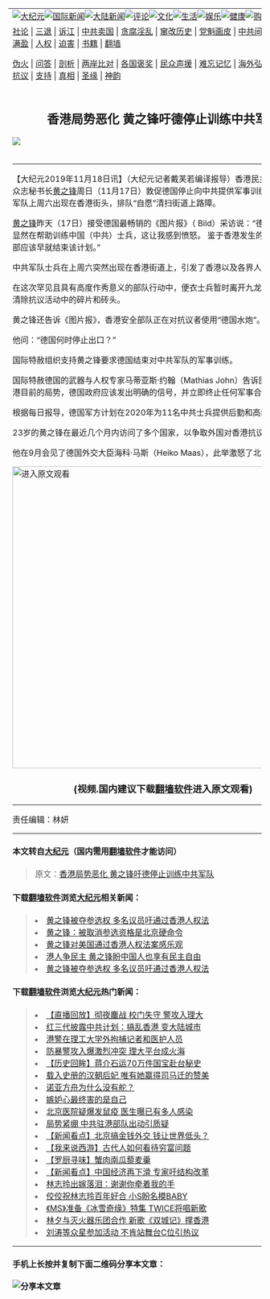 <a name="1" id="1" target="_blank"></a><span id="1"></span>
<table border="0"><tr><td colspan="2" VALIGN=TOP><a href="https://github.com/juwce2051/djy/blob/master/gb/nsc413.md#1"><img src="https://gitlab.com/szzdlab/www/raw/master/t/djy/1.jpg" title="大纪元"></a><a href="https://github.com/juwce2051/djy/blob/master/gb/n24hr.md#1"><img src="https://gitlab.com/szzdlab/www/raw/master/t/djy/3.jpg" title="国际新闻"></a><a href="https://github.com/juwce2051/djy/blob/master/gb/nsc413.md#1"><img src="https://gitlab.com/szzdlab/www/raw/master/t/djy/4.jpg" title="大陆新闻"></a><a href="https://github.com/juwce2051/djy/blob/master/gb/news392.md#1"><img src="https://gitlab.com/szzdlab/www/raw/master/t/djy/5.jpg" title="评论"></a><a href="https://github.com/juwce2051/djy/blob/master/gb/news2007.md#1"><img src="https://gitlab.com/szzdlab/www/raw/master/t/djy/6.jpg" title="文化"></a><a href="https://github.com/juwce2051/djy/blob/master/gb/news2008.md#1"><img src="https://gitlab.com/szzdlab/www/raw/master/t/djy/7.jpg" title="生活"></a><a href="https://github.com/juwce2051/djy/blob/master/gb/ncyule.md#1"><img src="https://gitlab.com/szzdlab/www/raw/master/t/djy/8.jpg" title="娱乐"></a><a href="https://github.com/juwce2051/djy/blob/master/gb/nsc1002.md#1"><img src="https://gitlab.com/szzdlab/www/raw/master/t/djy/9.jpg" title="健康"><a href="https://www.youlucky.com"><img src="https://gitlab.com/szzdlab/www/raw/master/t/djy/10.jpg" title="购物"></a><a href="https://www.supportepoch.org/donation?utm_medium=epochtimes&utm_source=referral&utm_campaign=donate_button_djyhomepage"><img src="https://gitlab.com/szzdlab/www/raw/master/t/djy/12.jpg" title="捐款"></a></td></tr>
<tr><td colspan="2" VALIGN=TOP><a target="_blank" href="https://github.com/juwce2051/djy/blob/master/gb/9p.md#1">社论</a> | <a target="_blank" href="https://github.com/juwce2051/djy/blob/master/gb/nf5657.md#1">三退</a> | <a target="_blank" href="https://github.com/juwce2051/djy/blob/master/gb/nf6123.md#1">诉江</a> | <a target="_blank" href="https://github.com/juwce2051/djy/blob/master/gb/nf1176117.md#1">中共卖国</a> | <a target="_blank" href="https://github.com/juwce2051/djy/blob/master/gb/nf5773.md#1">贪腐淫乱</a> | <a target="_blank" href="https://github.com/juwce2051/djy/blob/master/gb/nf1176115.md#1">窜改历史</a> | <a target="_blank" href="https://github.com/juwce2051/djy/blob/master/gb/nf1176107.md#1">党魁画皮</a> | <a target="_blank" href="https://github.com/juwce2051/djy/blob/master/gb/nf1320400.md#1">中共间谍</a> | <a target="_blank" href="https://github.com/juwce2051/djy/blob/master/gb/nf1176114.md#1">破坏传统</a> | <a target="_blank" href="https://github.com/juwce2051/djy/blob/master/gb/nf5287.md#1">恶贯满盈</a> | <a target="_blank" href="https://github.com/juwce2051/djy/blob/master/gb/ncid278.md#1">人权</a> | <a target="_blank" href="https://github.com/juwce2051/djy/blob/master/gb/nf1176111.md#1">迫害</a> | <a target="_blank" href="https://github.com/juwce2051/djy/blob/master/gb/nf1235328.md#1">书籍</a> | <a target="_blank" href="https://github.com/juwce2051/www/blob/master/README.md?zsrh#1">翻墙</a></p><p><a target="_blank" href="https://github.com/juwce2051/djy/blob/master/gb/nf5562.md#1">伪火</a> | <a target="_blank" href="https://github.com/juwce2051/djy/blob/master/gb/nf4378.md#1">问答</a> | <a target="_blank" href="https://github.com/juwce2051/djy/blob/master/gb/nf5792.md#1">剖析</a> | <a target="_blank" href="https://github.com/juwce2051/djy/blob/master/gb/nf5735.md#1">两岸比对</a> | <a target="_blank" href="https://github.com/juwce2051/djy/blob/master/gb/nf6119.md#1">各国褒奖</a> | <a target="_blank" href="https://github.com/juwce2051/djy/blob/master/gb/nf6120.md#1">民众声援</a> | <a target="_blank" href="https://github.com/juwce2051/djy/blob/master/gb/nf1188594.md#1">难忘记忆</a> | <a target="_blank" href="https://github.com/juwce2051/djy/blob/master/gb/nf3180.md#1">海外弘传</a> | <a target="_blank" href="https://github.com/juwce2051/djy/blob/master/gb/nf5410.md#1">万人上访</a> | <a target="_blank" href="https://github.com/juwce2051/ntdtv/blob/master/gb/prog1530_1.md#1">和平抗议</a> | <a target="_blank" href="https://github.com/juwce2051/djy/blob/master/gb/nf4386.md#1">支持</a> | <a target="_blank" href="https://github.com/juwce2051/djy/blob/master/gb/nf4389.md#1">真相</a> | <a target="_blank" href="https://github.com/juwce2051/djy/blob/master/gb/nf5790.md#1">圣缘</a> | <a target="_blank" href="https://github.com/juwce2051/djy/blob/master/gb/nf4786.md#1">神韵</a></td></tr>
<tr><td VALIGN=TOP width="626"><h2 align=center>香港局势恶化 黄之锋吁德停止训练中共军队</h2>
<img src="http://i.epochtimes.com/assets/uploads/2019/10/1910290856432188-600x400.jpg" />
<h6></h6>
<hr>
<p>【大纪元2019年11月18日讯】（大纪元记者戴芙若编译报导）香港民主运动人士、众志秘书长<a href="https://github.com/juwce2051/djy/blob/master/gb/tag/%E9%BB%84%E4%B9%8B%E9%94%8B.md">黄之锋</a>周日（11月17日）敦促德国停止向中共提供军事训练援助。中共军队上周六出现在香港街头，排队“自愿”清扫街道上路障。</p>
<p><a href="https://github.com/juwce2051/djy/blob/master/gb/tag/%E9%BB%84%E4%B9%8B%E9%94%8B.md">黄之锋</a>昨天（17日）接受德国最畅销的《图片报》（ Bild）采访说：“德国联邦国防军显然在帮助训练中国（中共）士兵，这让我感到愤怒。 鉴于香港发生的骚乱，德国防部应该早就结束该计划。”</p>
<p>中共军队士兵在上周六突然出现在香港街道上，引发了香港以及各界人士的担忧。</p>
<p>在这次罕见且具有高度作秀意义的部队行动中，便衣士兵暂时离开九龙军营，以帮助清除抗议活动中的碎片和砖头。</p>
<p>黄之锋还告诉《图片报》，香港安全部队正在对抗议者使用“德国水炮”。</p>
<p>他问：“德国何时停止出口？”</p>
<p>国际特赦组织支持黄之锋要求德国结束对中共军队的军事训练。</p>
<p>国际特赦德国的武器与人权专家马蒂亚斯·约翰（Mathias John）告诉图片报“鉴于香港目前的局势，德国政府应该发出明确的信号，并立即终止任何军事合作。”</p>
<p>根据每日报导，德国军方计划在2020年为11名中共士兵提供后勤和高级军官培训。</p>
<p>23岁的黄之锋在最近几个月内访问了多个国家，以争取外国对香港抗议活动的支持。</p>
<p>他在9月会见了德国外交大臣海科·马斯（Heiko Maas），此举激怒了北京。 #</p>
<div class="video_fit_container"><a width="635" b="356" class="video_frame" src=""></a><a href="https://git.io/JeKCt"><img width="600" src="https://gitlab.com/szzdlab/djy/raw/master/gb/300/djtsp.jpg" title="进入原文观看"  alt="进入原文观看"></a><h3 align=center>(视频.国内建议下载<a href="https://git.io/JesJV">翻墙软件</a>进入原文观看)</h3><hr><a src="https://www.youtube.com/embed/yLdxRpK3eEQ?wmode=transparent&#038;wmode=opaque" allowfullscreen></a>
	</div>
<p>责任编辑：林妍</p>

<hr>

#### 本文转自<a href="http://www.epochtimes.com">大纪元</a>（国内需用<a href="https://git.io/JesJV">翻墙软件</a>才能访问）
> 原文：<a href="http://www.epochtimes.com/gb/19/11/18/n11664065.htm">香港局势恶化 黄之锋吁德停止训练中共军队</a>


#### 下载<a href="https://git.io/JesJV">翻墙软件</a>浏览<a href="http://www.epochtimes.com">大纪元</a>相关新闻：
> <li><a href="http://www.epochtimes.com/gb/19/10/30/n11623233.htm">黄之锋被夺参选权 多名议员吁通过香港人权法</a></li>
> <li><a href="http://www.epochtimes.com/gb/19/10/29/n11620108.htm">黄之锋：被取消参选资格是北京硬命令</a></li>
> <li><a href="http://www.epochtimes.com/gb/19/9/25/n11544601.htm">黄之锋对美国通过香港人权法案感乐观</a></li>
> <li><a href="http://www.epochtimes.com/gb/19/9/13/n11519193.htm">港人争民主 黄之锋盼中国人也享有民主自由</a></li>
> <li><a href="https://github.com/juwce2051/djy/blob/master/gb/19/10/30/n11623233.md">黄之锋被夺参选权 多名议员吁通过香港人权法</a></li>

#### 下载<a href="https://git.io/JesJV">翻墙软件</a>浏览<a href="http://www.epochtimes.com">大纪元</a>热门新闻：
> <li><a href="http://www.epochtimes.com/gb/19/11/16/n11660454.htm">【直播回放】彻夜鏖战 校门失守 警攻入理大</a></li>
> <li><a href="http://www.epochtimes.com/gb/19/11/18/n11662819.htm">红三代披露中共计划：搞乱香港 变大陆城市</a></li>
> <li><a href="http://www.epochtimes.com/gb/19/11/17/n11661566.htm">港警在理工大学外拘捕记者和医护人员</a></li>
> <li><a href="http://www.epochtimes.com/gb/19/11/17/n11661987.htm">防暴警攻入爆激烈冲突 理大平台成火海</a></li>
> <li><a href="http://www.epochtimes.com/gb/19/11/3/n11630793.htm">【历史回眸】蒋介石运70万件国宝赴台秘史</a></li>
> <li><a href="http://www.epochtimes.com/gb/19/10/31/n11625593.htm">载入史册的汉朝后妃 唯有她赢得司马迁的赞美</a></li>
> <li><a href="http://www.epochtimes.com/gb/19/11/11/n11649030.htm">诺亚方舟为什么没有舵？</a></li>
> <li><a href="http://www.epochtimes.com/gb/19/11/9/n11644671.htm">嫉妒心最终害的是自己</a></li>
> <li><a href="http://www.epochtimes.com/gb/19/11/16/n11659501.htm">北京医院疑爆发鼠疫 医生曝已有多人感染</a></li>
> <li><a href="http://www.epochtimes.com/gb/19/11/16/n11659768.htm">局势紧绷 中共驻港部队出动引质疑</a></li>
> <li><a href="http://www.epochtimes.com/gb/19/11/16/n11660328.htm">【新闻看点】北京搞金钱外交 钱让世界低头？</a></li>
> <li><a href="http://www.epochtimes.com/gb/19/11/15/n11658597.htm">【我来说西游】古代人如何看待穷富问题</a></li>
> <li><a href="http://www.epochtimes.com/gb/19/11/13/n11651815.htm">【罗厨寻味】蟹肉南瓜藜麦羹</a></li>
> <li><a href="http://www.epochtimes.com/gb/19/11/15/n11658834.htm">【新闻看点】中国经济再下滑 专家吁结构改革</a></li>
> <li><a href="http://www.epochtimes.com/gb/19/11/17/n11661059.htm">林志玲出嫁落泪：谢谢你牵着我的手</a></li>
> <li><a href="http://www.epochtimes.com/gb/19/11/17/n11661091.htm">佼佼祝林志玲百年好合 小S盼名模BABY</a></li>
> <li><a href="http://www.epochtimes.com/gb/19/11/15/n11658539.htm">《MS》准备《冰雪奇缘》特集 TWICE将唱新歌</a></li>
> <li><a href="http://www.epochtimes.com/gb/19/11/15/n11658667.htm">林夕与灭火器乐团合作 新歌《双城记》撑香港</a></li>
> <li><a href="http://www.epochtimes.com/gb/19/11/17/n11661888.htm">刘涛等众星参加活动 不肯站舞台C位引热议</a></li>
<hr>

#### 手机上长按并复制下面二维码分享本文章：<br><br><img src="http://d1p1.ip.zn2.us/v.php?action=qrcode&url=https://github.com/juwce2051/djy/blob/master/gb/19/11/18/n11664065.md%231" title="分享本文章"></td><td VALIGN=TOP><a href="https://github.com/juwce2051/djy/blob/master/gb/16/1/21/n4622075.md?dfh#1" target="_blank"><img src="https://gitlab.com/szzdlab/djy/raw/master/gb/300/wei-f1.jpg" title="中共的伪火骗局"  alt="中共的伪火骗局"></a><br><a href="https://github.com/juwce2051/www/blob/master/README.md?dfh#9" target="_blank"><img src="https://gitlab.com/szzdlab/djy/raw/master/gb/300/yong-h.jpg" title="永恒的见证"  alt="永恒的见证"></a><br><a href="https://github.com/juwce2051/djy/blob/master/gb/13/9/29/n3974789.md?dfh#1" target="_blank"><img src="https://gitlab.com/szzdlab/djy/raw/master/gb/300/shang-lnz.jpg" title="善良女子被中共投男牢"  alt="善良女子被中共投男牢"></a><br><a href="https://github.com/juwce2051/djy/blob/master/gb/16/3/16/n4663449.md?dfh#1" target="_blank"><img src="https://gitlab.com/szzdlab/djy/raw/master/gb/300/huo-z3.jpg" title="警卫目击活摘器官"  alt="警卫目击活摘器官"></a><br><a href="https://github.com/juwce2051/djy/blob/master/gb/16/8/7/n8177641.md?dfh#1" target="_blank"><img src="https://gitlab.com/szzdlab/djy/raw/master/gb/300/huo-z4.jpg" title="证人描述活摘恐怖"  alt="证人描述活摘恐怖"></a><br><a href="https://github.com/juwce2051/djy/blob/master/gb/10/4/19/n2881569.md?dfh#1" target="_blank"><img src="https://gitlab.com/szzdlab/djy/raw/master/gb/300/huo-z1.jpg" title="揭开活摘器官黑幕"  alt="揭开活摘器官黑幕"></a><br><a href="https://github.com/juwce2051/djy/blob/master/gb/10/11/7/n3077476.md?dfh#1" target="_blank"><img src="https://gitlab.com/szzdlab/djy/raw/master/gb/300/ma-ks.jpg" title="马克思的成魔之路"  alt="马克思的成魔之路"></a><br><a href="https://github.com/juwce2051/djy/blob/master/gb/14/6/9/n4173977.md?dfh#1" target="_blank"><img src="https://gitlab.com/szzdlab/djy/raw/master/gb/300/chang-zs.jpg" title="藏字石 蕴天机"  alt="藏字石 蕴天机"></a><br><a href="https://github.com/juwce2051/djy/blob/master/gb/18/5/10/n10381511.md?dfh#1" target="_blank"><img src="https://gitlab.com/szzdlab/djy/raw/master/gb/300/st1.jpg" title="关注3亿人三退"  alt="关注3亿人三退"></a><br><a href="https://github.com/juwce2051/djy/blob/master/gb/18/3/21/n10237682.md?dfh#1" target="_blank"><img src="https://gitlab.com/szzdlab/djy/raw/master/gb/300/jie-t.jpg" title="解体中共复兴中华"  alt="解体中共复兴中华"></a><br><a href="https://github.com/juwce2051/djy/blob/master/gb/9/2/9/n2422991.md?dfh#1" target="_blank"><img src="https://gitlab.com/szzdlab/djy/raw/master/gb/300/gao-zs.jpg" title="中共迫害良心律师"  alt="中共迫害良心律师"></a><br><a href="https://github.com/juwce2051/djy/blob/master/gb/18/12/9/n10900044.md?dfh#1" target="_blank"><img src="https://gitlab.com/szzdlab/djy/raw/master/gb/300/sj1.jpg" title="303万人举报江泽民"  alt="303万人举报江泽民"></a><br><a href="https://github.com/juwce2051/djy/blob/master/gb/18/8/28/n10672014.md?dfh#1" target="_blank"><img src="https://gitlab.com/szzdlab/djy/raw/master/gb/300/sj2.jpg" title="这些官员为何起诉江泽民"  alt="这些官员为何起诉江泽民"></a><br><a href="https://github.com/juwce2051/djy/blob/master/gb/8/12/18/n2367165.md?dfh#1" target="_blank"><img src="https://gitlab.com/szzdlab/djy/raw/master/gb/300/liangan.jpg" title="海峡两岸的强烈对比"  alt="海峡两岸的强烈对比"></a><br><a href="https://github.com/juwce2051/djy/blob/master/gb/15/5/5/n4427238.md?dfh#1" target="_blank"><img src="https://gitlab.com/szzdlab/djy/raw/master/gb/300/jia-ndzl.jpg" title="加拿大总理的贺信"  alt="加拿大总理的贺信"></a><br><a href="https://github.com/juwce2051/djy/blob/master/gb/11/6/17/n3289382.md?dfh#1" target="_blank"><img src="https://gitlab.com/szzdlab/djy/raw/master/gb/300/xiao-wd.jpg" title="探寻真相兼听则明"  alt="探寻真相兼听则明"></a><br><a href="https://github.com/juwce2051/djy/blob/master/gb/18/10/27/n10812623.md?dfh#1" target="_blank"><img src="https://gitlab.com/szzdlab/djy/raw/master/gb/300/yindu.jpg" title="印度媒体报道东方"  alt="印度媒体报道东方"></a><br><a href="https://github.com/juwce2051/djy/blob/master/gb/18/6/9/n10469652.md?dfh#1" target="_blank"><img src="https://gitlab.com/szzdlab/djy/raw/master/gb/300/xie-j.jpg" title="不一样的海外校园"  alt="不一样的海外校园"></a><br><a href="https://github.com/juwce2051/djy/blob/master/gb/7/4/5/n1669415.md?dfh#1" target="_blank"><img src="https://gitlab.com/szzdlab/djy/raw/master/gb/300/li-up.jpg" title="从大师到徒弟的传奇"  alt="从大师到徒弟的传奇"></a><br><a href="https://github.com/juwce2051/djy/blob/master/gb/17/5/26/n9191512.md?dfh#1" target="_blank"><img src="https://gitlab.com/szzdlab/djy/raw/master/gb/300/zfl2.jpg" title="亿万人与东方一本奇书"  alt="亿万人与东方一本奇书"></a><br><a href="https://github.com/juwce2051/djy/blob/master/gb/13/11/27/n4020290.md?dfh#1" target="_blank"><img src="https://gitlab.com/szzdlab/djy/raw/master/gb/300/zhen-h.jpg" title="大陆见不到的震撼场面"  alt="大陆见不到的震撼场面"></a><br><a href="https://github.com/juwce2051/djy/blob/master/gb/15/7/17/n4482910.md?dfh#1" target="_blank"><img src="https://gitlab.com/szzdlab/djy/raw/master/gb/300/dalu-sk.jpg" title="人心向善 大陆当初盛况"  alt="人心向善 大陆当初盛况"></a><br><a href="https://github.com/juwce2051/djy/blob/master/gb/9/10/15/n2689419.md?dfh#1" target="_blank"><img src="https://gitlab.com/szzdlab/djy/raw/master/gb/300/zfl1.jpg" title="追寻真理 这书讲什么"  alt="追寻真理 这书讲什么"></a><br><a href="https://github.com/juwce2051/www/blob/master/README.md?dfh#1" target="_blank"><img src="https://gitlab.com/szzdlab/djy/raw/master/gb/300/fq1.jpg" title="下载免费翻墙软件"  alt="下载免费翻墙软件"></a><br></td></tr></table>
